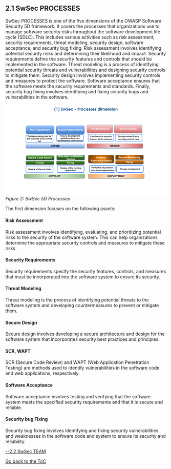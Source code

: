 ## 2.1 SwSec PROCESSES
SwSec PROCESSES is one of the five dimensions of the OWASP Software Security 5D framework. It covers the processes that organizations use to manage software security risks throughout the software development life cycle (SDLC). This includes various activities such as risk assessment, security requirements, threat modeling, security design, software acceptance, and security bug fixing. Risk assessment involves identifying potential security risks and determining their likelihood and impact. Security requirements define the security features and controls that should be implemented in the software. Threat modeling is a process of identifying potential security threats and vulnerabilities and designing security controls to mitigate them. Security design involves implementing security controls and measures to protect the software. Software acceptance ensures that the software meets the security requirements and standards. Finally, security bug fixing involves identifying and fixing security bugs and vulnerabilities in the software.

![SwSec 5D Processes](https://github.com/OWASP/www-project-software-security-5d-framework/blob/master/assets/images/SwSec5DProcess.png)\
 *Figure 2: SwSec 5D Processes*

The first dimension focuses on the following assets:
#### Risk Assessment 
Risk assessment involves identifying, evaluating, and prioritizing potential risks to the security of the software system. This can help organizations determine the appropriate security controls and measures to mitigate these risks.
 
#### Security Requirements 
Security requirements specify the security features, controls, and measures that must be incorporated into the software system to ensure its security.

#### Threat Modeling 
Threat modeling is the process of identifying potential threats to the software system and developing countermeasures to prevent or mitigate them.
 
#### Secure Design 
Secure design involves developing a secure architecture and design for the software system that incorporates security best practices and principles.

#### SCR, WAPT
SCR (Secure Code Review) and WAPT (Web Application Penetration Testing) are methods used to identify vulnerabilities in the software code and web applications, respectively.

#### Software Acceptance
Software acceptance involves testing and verifying that the software system meets the specified security requirements and that it is secure and reliable.

#### Security bug Fixing
Security bug fixing involves identifying and fixing security vulnerabilities and weaknesses in the software code and system to ensure its security and reliability.

[--2.2 SwSec TEAM](2.2-SwSec-TEAM.md)


[Go back to the ToC](ToC.md)
